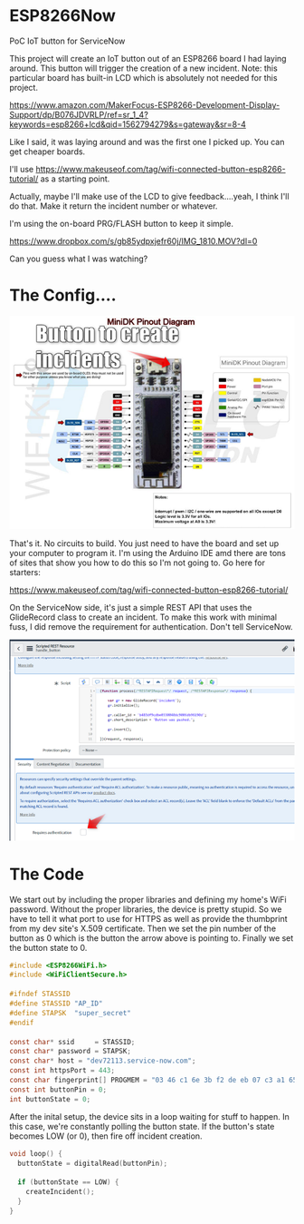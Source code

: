# ESP8266Now
PoC IoT button for ServiceNow

This project will create an IoT button out of an ESP8266 board I had laying around. This button will trigger the creation of a new incident. Note: this particular board has built-in LCD which is absolutely not needed for this project.  

https://www.amazon.com/MakerFocus-ESP8266-Development-Display-Support/dp/B076JDVRLP/ref=sr_1_4?keywords=esp8266+lcd&qid=1562794279&s=gateway&sr=8-4

Like I said, it was laying around and was the first one I picked up.  You can get cheaper boards.

I'll use https://www.makeuseof.com/tag/wifi-connected-button-esp8266-tutorial/ as a starting point.  

Actually, maybe I'll make use of the LCD to give feedback....yeah, I think I'll do that.  Make it return the incident number or whatever.

I'm using the on-board PRG/FLASH button to keep it simple.

https://www.dropbox.com/s/gb85ydpxjefr60j/IMG_1810.MOV?dl=0

Can you guess what I was watching?

# The Config....

![The board](https://raw.githubusercontent.com/JasonVonKrueger/ESP8266Now/master/Resources/2019-07-11_08h41_18.png)

That's it.  No circuits to build.  You just need to have the board and set up your computer to program it.  I'm using the Arduino IDE amd there are tons of sites that show you how to do this so I'm not going to. Go here for starters:

https://www.makeuseof.com/tag/wifi-connected-button-esp8266-tutorial/

On the ServiceNow side, it's just a simple REST API that uses the GlideRecord class to create an incident. To make this work with minimal fuss, I did remove the requirement for authentication.  Don't tell ServiceNow.

![What not to do](https://raw.githubusercontent.com/JasonVonKrueger/ESP8266Now/master/Resources/2019-07-11_18h14_20.png)

# The Code

We start out by including the proper libraries and defining my home's WiFi password.  Without the proper libraries, the device is pretty stupid.  So we have to tell it what port to use for HTTPS as well as provide the thumbprint from my dev site's X.509 certificate.  Then we set the pin number of the button as 0 which is the button the arrow above is pointing to.  Finally we set the button state to 0.

```c
#include <ESP8266WiFi.h>
#include <WiFiClientSecure.h>

#ifndef STASSID
#define STASSID "AP_ID"
#define STAPSK  "super_secret"
#endif

const char* ssid     = STASSID;
const char* password = STAPSK;
const char* host = "dev72113.service-now.com";
const int httpsPort = 443;
const char fingerprint[] PROGMEM = "03 46 c1 6e 3b f2 de eb 07 c3 a1 65 84 fc 65 43 9d a1 9c f8";
const int buttonPin = 0;
int buttonState = 0; 
```

After the inital setup, the device sits in a loop waiting for stuff to happen. In this case, we're constantly polling the button state.  If the button's state becomes LOW (or 0), then fire off incident creation.

```c
void loop() {
  buttonState = digitalRead(buttonPin);
  
  if (buttonState == LOW) {
    createIncident();
  }
}
```
